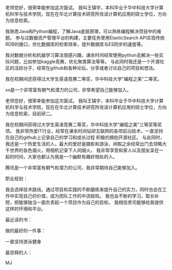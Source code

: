 老师您好，很荣幸能参加这次面试。
我叫王镇宇，本科毕业于华中科技大学计算机科学与技术学院，现在在华北计算技术研究所攻读计算机应用的硕士学位，方向为信息检索。

我熟悉Java和Python编程，了解Java底层原理，可以熟练编程解决项目中的难题。
参与过数据资产管理平台的构建，主要任务使用ElasticSearch API实现传统RDB的接口，优化数据库的检索效率，提升数据库与ES同步的速度等。

我对数据分析和机器学习算法很感兴趣，课余时间经常使用python去解决一些实际问题，比如参加kaggle竞赛，优化聚类算法等等。
与此同时我还是一个开源社区的活跃分子，经常在github和各种论坛，分享或者讨论自己的项目和想法。

我在校期间还获得过大学生英语竞赛二等奖，华中科技大学"编程之美"二等奖。

xx是一个非常富有朝气和潜力的公司，非常希望自己能够加入。





老师您好，很荣幸能参加这次面试。
我叫王镇宇，本科毕业于华中科技大学计算机科学与技术学院，现在在华北计算技术研究所攻读计算机应用的硕士学位，方向为信息检索，目前研二。

我在校期间获得过大学生英语竞赛二等奖，华中科技大学"编程之美"三等奖等奖项。
我非常热爱IT行业，经常在课余时间钻研互联网的各项前沿技术，一直坚持在自己的github上记录自己的学习和成长过程
积极的拥抱开源社区。
与此同时，我还是一个热爱生活的人，最大的爱好是摄影和游泳，闲暇之余经常出门去领略大千世界的各色烟火，用相机记录下人间烟火。
我非常享受和家人以及朋友呆在一起的时间，大家也都认为我是一个幽默有趣好相处的人。

腾讯是一个非常富有朝气和潜力的公司，我非常期待自己能够加入。







职业规划：

我会选择技术路线，通过项目和实践的不断磨练来提升自己的实力，同时也会在工作中实现自己的价值，成为团队工作的中流砥柱。
我也会不断的学习，取长补短，把能够独当一面负责起一个项目作为自己的目标。
我相信贵司能够给我提供这样的环境和平台。

最近读的书：


做的最好的一件事：

一直坚持游泳健身

最崇拜的人：

MJ
